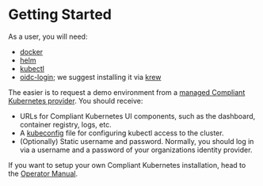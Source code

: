 # Getting Started

As a user, you will need:

* [docker](https://docs.docker.com/get-docker/)
* [helm](https://helm.sh/docs/intro/install/)
* [kubectl](https://kubernetes.io/docs/tasks/tools/install-kubectl/)
* [oidc-login](https://github.com/int128/kubelogin); we suggest installing it via [krew](https://github.com/kubernetes-sigs/krew)

The easier is to request a demo environment from a [managed Compliant Kubernetes provider](https://compliantkubernetes.com). You should receive:

* URLs for Compliant Kubernetes UI components, such as the dashboard, container registry, logs, etc.
* A [kubeconfig](https://kubernetes.io/docs/concepts/configuration/organize-cluster-access-kubeconfig/) file for configuring kubectl access to the cluster.
* (Optionally) Static username and password. Normally, you should log in via a username and a password of your organizations identity provider.

If you want to setup your own Compliant Kubernetes installation, head to the [Operator Manual](operator-manual).
